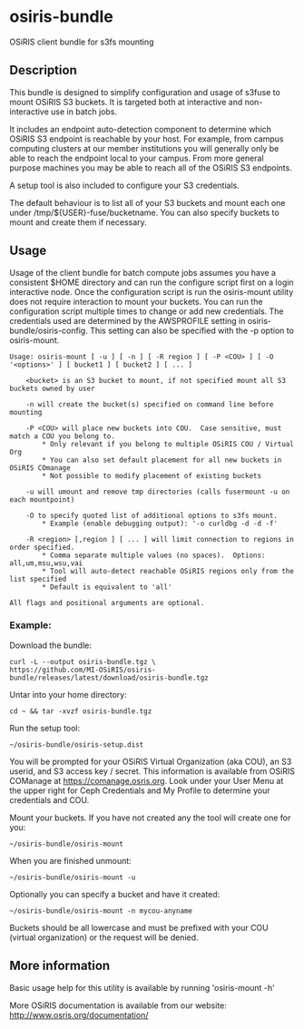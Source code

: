 # osiris-bundle
OSiRIS client bundle for s3fs mounting

## Description

This bundle is designed to simplify configuration and usage of s3fuse to mount OSiRIS S3 buckets.  It is targeted both at interactive and non-interactive use in batch jobs.  

It includes an endpoint auto-detection component to determine which OSiRIS S3 endpoint is reachable by your host.  For example, from campus computing clusters at our member institutions you will generally only be able to reach the endpoint local to your campus.  From more general purpose machines you may be able to reach all of the OSiRIS S3 endpoints.  

A setup tool is also included to configure your S3 credentials.  

The default behaviour is to list all of your S3 buckets and mount each one under /tmp/${USER}-fuse/bucketname.  You can also specify buckets to mount and create them if necessary.  

## Usage

Usage of the client bundle for batch compute jobs assumes you have a consistent $HOME directory and can run the configure script first on a login interactive node.  Once the configuration script is run the osiris-mount utility does not require interaction to mount your buckets.  You can run the configuration script multiple times to change or add new credentials.  The credentials used are determined by the AWSPROFILE setting in osiris-bundle/osiris-config.  This setting can also be specified with the -p option to osiris-mount.  

    Usage: osiris-mount [ -u ] [ -n ] [ -R region ] [ -P <COU> ] [ -O '<options>' ] [ bucket1 ] [ bucket2 ] [ ... ]

        <bucket> is an S3 bucket to mount, if not specified mount all S3 buckets owned by user
        
        -n will create the bucket(s) specified on command line before mounting
        
        -P <COU> will place new buckets into COU.  Case sensitive, must match a COU you belong to.  
            * Only relevant if you belong to multiple OSiRIS COU / Virtual Org
            * You can also set default placement for all new buckets in OSiRIS COmanage
            * Not possible to modify placement of existing buckets

        -u will umount and remove tmp directories (calls fusermount -u on each mountpoint)
        
        -O to specify quoted list of additional options to s3fs mount. 
            * Example (enable debugging output): '-o curldbg -d -d -f' 
        
        -R <region> [,region ] [ ... ] will limit connection to regions in order specified.  
            * Comma separate multiple values (no spaces).  Options:  all,um,msu,wsu,vai
            * Tool will auto-detect reachable OSiRIS regions only from the list specified 
            * Default is equivalent to 'all'

    All flags and positional arguments are optional.

### Example:

Download the bundle:

    curl -L --output osiris-bundle.tgz \
    https://github.com/MI-OSiRIS/osiris-bundle/releases/latest/download/osiris-bundle.tgz

Untar into your home directory:

    cd ~ && tar -xvzf osiris-bundle.tgz

Run the setup tool:

    ~/osiris-bundle/osiris-setup.dist

You will be prompted for your OSiRIS Virtual Organization (aka COU), an S3 userid, and S3 access key / secret.  This information is available from OSiRIS COManage at https://comanage.osris.org.  Look under your User Menu at the upper right for Ceph Credentials and My Profile to determine your credentials and COU.  

Mount your buckets.  If you have not created any the tool will create one for you:

    ~/osiris-bundle/osiris-mount

When you are finished unmount:

    ~/osiris-bundle/osiris-mount -u


Optionally you can specify a bucket and have it created:
    
    ~/osiris-bundle/osiris-mount -n mycou-anyname

Buckets should be all lowercase and must be prefixed with your COU (virtual organization) or the request will be denied.  


## More information

Basic usage help for this utility is available by running 'osiris-mount -h'

More OSiRIS documentation is available from our website: http://www.osris.org/documentation/





